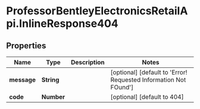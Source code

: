 # ProfessorBentleyElectronicsRetailApi.InlineResponse404

## Properties
Name | Type | Description | Notes
------------ | ------------- | ------------- | -------------
**message** | **String** |  | [optional] [default to &#x27;Error! Requested Information Not FOund&#x27;]
**code** | **Number** |  | [optional] [default to 404]
